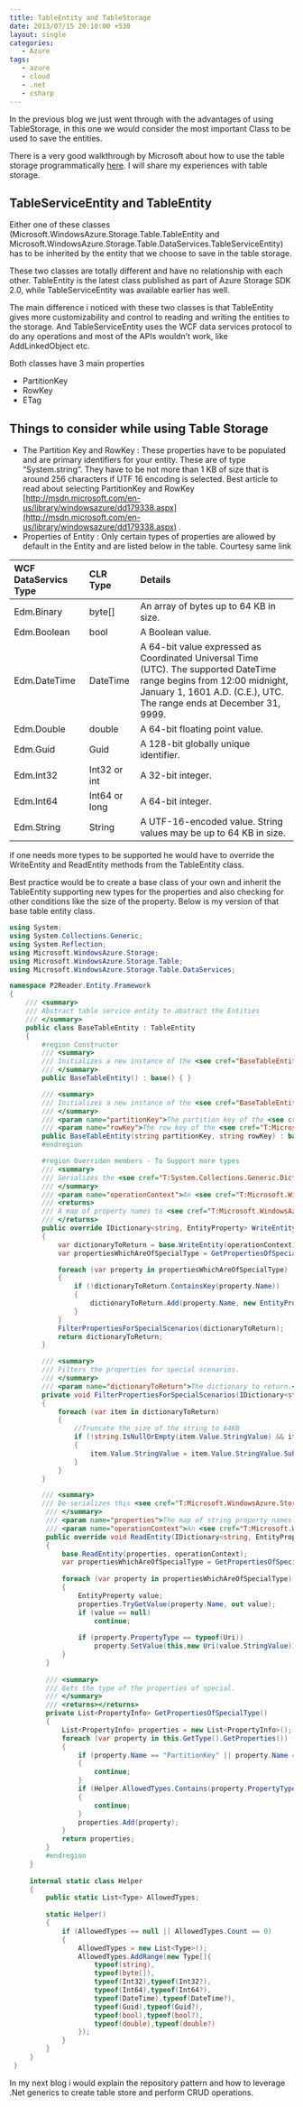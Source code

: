 ```yaml
---
title: TableEntity and TableStorage
date: 2013/07/15 20:10:00 +530
layout: single
categories: 
   - Azure
tags:
   - azure
   - cloud
   - .net
   - csharp
---
```


In the previous blog we just went through with the advantages of using TableStorage, in this one we would consider the most important Class to be used to save the entities.

There is a very good walkthrough by Microsoft about how to use the table storage programmatically [here](http://www.windowsazure.com/en-us/develop/net/how-to-guides/table-services/).  I will share my experiences with table storage.

## TableServiceEntity and TableEntity

Either one of these classes (Microsoft.WindowsAzure.Storage.Table.TableEntity and Microsoft.WindowsAzure.Storage.Table.DataServices.TableServiceEntity) has to be inherited by the entity that we choose to save in the table storage.

These two classes are totally different and have no relationship with each other. TableEntity is the latest class published as part of Azure Storage SDK 2.0, while TableServiceEntity was available earlier has well.

The main difference i noticed with these two classes is that TableEntity gives more customizability and control to reading and writing the entities to the storage. And TableServiceEntity uses the WCF data services protocol to do any operations and most of the APIs wouldn’t work, like AddLinkedObject etc.

Both classes have 3 main properties

* PartitionKey
* RowKey
* ETag

## Things to consider while using Table Storage
* The Partition Key and RowKey : These properties have to be populated and are primary identifiers for your entity. These are of type “System.string”. They have to be not more than 1 KB of size that is around 256 characters if UTF 16 encoding is selected. Best article to read about selecting PartitionKey and RowKey [http://msdn.microsoft.com/en-us/library/windowsazure/dd179338.aspx](http://msdn.microsoft.com/en-us/library/windowsazure/dd179338.aspx) .
* Properties of Entity : Only certain types of properties are allowed by default in the Entity and are listed below in the table. Courtesy same link

| WCF DataServics Type       | CLR Type           | Details  |
|:------------- |:-------------|:-----|
|Edm.Binary|byte[]|An array of bytes up to 64 KB in size.|
|Edm.Boolean|bool|A Boolean value.|
|Edm.DateTime|DateTime|A 64-bit value expressed as Coordinated Universal Time (UTC). The supported DateTime range begins from 12:00 midnight, January 1, 1601 A.D. (C.E.), UTC. The range ends at December 31, 9999.|
|Edm.Double|double|A 64-bit floating point value.|
|Edm.Guid|Guid|A 128-bit globally unique identifier.|
|Edm.Int32|Int32 or int|A 32-bit integer.|
|Edm.Int64|Int64 or long|A 64-bit integer.|
|Edm.String|String|A UTF-16-encoded value. String values may be up to 64 KB in size.|

if one needs more types to be supported he would have to override the WriteEntity and ReadEntity methods from the TableEntity class.

Best practice would be to create a base class of your own and inherit the TableEntity supporting new types for the properties and also checking for other conditions like the size of the property. Below is my version of that base table entity class.

```csharp
using System;
using System.Collections.Generic;
using System.Reflection;
using Microsoft.WindowsAzure.Storage;
using Microsoft.WindowsAzure.Storage.Table;
using Microsoft.WindowsAzure.Storage.Table.DataServices;

namespace P2Reader.Entity.Framework
{
    /// <summary>
    /// Abstract table service entity to abstract the Entities
    /// </summary>
    public class BaseTableEntity : TableEntity
    {   
        #region Constructor
        /// <summary>
        /// Initializes a new instance of the <see cref="BaseTableEntity"/> class.
        /// </summary>
        public BaseTableEntity() : base() { }

        /// <summary>
        /// Initializes a new instance of the <see cref="BaseTableEntity"/> class.
        /// </summary>
        /// <param name="partitionKey">The partition key of the <see cref="T:Microsoft.WindowsAzure.Storage.Table.TableEntity" /> to be initialized.</param>
        /// <param name="rowKey">The row key of the <see cref="T:Microsoft.WindowsAzure.Storage.Table.TableEntity" /> to be initialized.</param>
        public BaseTableEntity(string partitionKey, string rowKey) : base(partitionKey, rowKey) { }
        #endregion

        #region Overriden members - To Support more types
        /// <summary>
        /// Serializes the <see cref="T:System.Collections.Generic.Dictionary`2" /> of property names mapped to <see cref="T:Microsoft.WindowsAzure.Storage.Table.EntityProperty" /> data values from this <see cref="T:Microsoft.WindowsAzure.Storage.Table.TableEntity" /> instance.
        /// </summary>
        /// <param name="operationContext">An <see cref="T:Microsoft.WindowsAzure.Storage.OperationContext" /> object used to track the execution of the operation.</param>
        /// <returns>
        /// A map of property names to <see cref="T:Microsoft.WindowsAzure.Storage.Table.EntityProperty" /> data typed values created by serializing this table entity instance.
        /// </returns>
        public override IDictionary<string, EntityProperty> WriteEntity(OperationContext operationContext)
        {
            var dictionaryToReturn = base.WriteEntity(operationContext);
            var propertiesWhichAreOfSpecialType = GetPropertiesOfSpecialType();

            foreach (var property in propertiesWhichAreOfSpecialType)
            {
                if (!dictionaryToReturn.ContainsKey(property.Name))
                {
                    dictionaryToReturn.Add(property.Name, new EntityProperty(property.GetValue(this).ToString()));
                }
            }
            FilterPropertiesForSpecialScenarios(dictionaryToReturn);
            return dictionaryToReturn;
        }

        /// <summary>
        /// Filters the properties for special scenarios.
        /// </summary>
        /// <param name="dictionaryToReturn">The dictionary to return.</param>
        private void FilterPropertiesForSpecialScenarios(IDictionary<string, EntityProperty> dictionaryToReturn)
        {
            foreach (var item in dictionaryToReturn)
            {
                //Truncate the size of the string to 64KB
                if (!string.IsNullOrEmpty(item.Value.StringValue) && item.Value.StringValue.Length > 32000)
                {
                    item.Value.StringValue = item.Value.StringValue.Substring(0, 32000);
                }
            }
        }

        /// <summary>
        /// De-serializes this <see cref="T:Microsoft.WindowsAzure.Storage.Table.TableEntity" /> instance using the specified <see cref="T:System.Collections.Generic.Dictionary`2" /> of property names to <see cref="T:Microsoft.WindowsAzure.Storage.Table.EntityProperty" /> data typed values.
         /// </summary>
         /// <param name="properties">The map of string property names to <see cref="T:Microsoft.WindowsAzure.Storage.Table.EntityProperty" /> data values to de-serialize and store in this table entity instance.</param>
         /// <param name="operationContext">An <see cref="T:Microsoft.WindowsAzure.Storage.OperationContext" /> object used to track the execution of the operation.</param>
         public override void ReadEntity(IDictionary<string, EntityProperty> properties, OperationContext operationContext)
         {
             base.ReadEntity(properties, operationContext);
             var propertiesWhichAreOfSpecialType = GetPropertiesOfSpecialType();
 
             foreach (var property in propertiesWhichAreOfSpecialType)
             {
                 EntityProperty value;
                 properties.TryGetValue(property.Name, out value);
                 if (value == null)
                     continue;
 
                 if (property.PropertyType == typeof(Uri))
                     property.SetValue(this,new Uri(value.StringValue));
             }
         }
 
         /// <summary>
         /// Gets the type of the properties of special.
         /// </summary>
         /// <returns></returns>
         private List<PropertyInfo> GetPropertiesOfSpecialType()
         {
             List<PropertyInfo> properties = new List<PropertyInfo>();
             foreach (var property in this.GetType().GetProperties())
             {
                 if (property.Name == "PartitionKey" || property.Name == "RowKey" || property.Name == "Timestamp" || property.Name == "ETag" || property.GetSetMethod() == null || !property.GetSetMethod().IsPublic || property.GetGetMethod() == null || !property.GetGetMethod().IsPublic)
                 {
                     continue;
                 }
                 if (Helper.AllowedTypes.Contains(property.PropertyType))
                 {
                     continue;
                 }
                 properties.Add(property);
             }
             return properties;
         }
         #endregion
     }
 
     internal static class Helper
     {
         public static List<Type> AllowedTypes;
 
         static Helper()
         {
             if (AllowedTypes == null || AllowedTypes.Count == 0)
             {
                 AllowedTypes = new List<Type>();
                 AllowedTypes.AddRange(new Type[]{
                     typeof(string),
                     typeof(byte[]),
                     typeof(Int32),typeof(Int32?),
                     typeof(Int64),typeof(Int64?),
                     typeof(DateTime),typeof(DateTime?),
                     typeof(Guid),typeof(Guid?),
                     typeof(bool),typeof(bool?),
                     typeof(double),typeof(double?)
                 });
             }
         }
     }
 }
```
In my next blog i would explain the repository pattern and how to leverage .Net generics to create table store and perform CRUD operations.